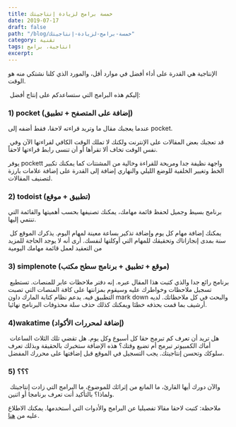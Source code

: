 ```yaml
---
title: خمسة برامج لزيادة إنتاجيتك
date: 2019-07-17
draft: false
path: "/blog/خمسة-برامج-لزيادة-إنتاجيتك"
category: تقنية
tags: انتاجية، برامج
excerpt:
---
```


الإنتاجية هي القدرة على أداء أفضل في موارد أقل، والمورد الذي كلنا نشتكي منه هو الوقت. 

 إليكم هذه البرامج التي ستساعدكم على إنتاج أفضل:

### 1) pocket (إضافة على المتصفح + تطبيق) 

عندما يعجبك مقال ما وتريد قراءته لاحقا، فقط أضفه إلى pocket. 

 قد تعجبك بعض المقالات على الإنترنت ولكنك لا تملك الوقت الكافي لقراءتها الآن وفي نفس الوقت تخاف ألا تقرأها أو أن تنسى رابط قراءتها لاحقاً. 

يوفر pockett واجهة نظيفة جدا ومريحة للقراءة وخالية من المشتتات كما يمكنك تكبير الخط وتغيير الخلفية للوضع الليلي والنهاري إضافة إلى القدرة على إضافة علامات بارزة لتصنيف المقالات.

### 2) todoist (تطبيق + موقع)

برنامج بسيط وجميل لحفظ قائمة مهامك، يمكنك تصنيفها بحسب أهميتها والقائمة التي تنتمي إليها. 

 يمكنك إضافة مهام كل يوم وإضافة تذكير بساعة معينة لمهام اليوم. يذكرك الموقع كل سنة بمدى إنجازاتاك وتحقيقك للمهام التي أوكلتها لنفسك. أرى أنه لا يوجد الحاجة للمزيد من التعقيد لعمل قائمة مهامك اليومية

### 3) simplenote (موقع + تطبيق + برنامج سطح مكتب) 

 برنامج رائع جدا والذي كتبت هذا المقال عبره. إنه دفتر ملاحظات عابر للمنصات. تستطيع تسجيل ملاحظات وخواطرك عليه وسيقوم بمزانتها على كافة المنصات التي تصبت التطبيق فيه. يدعم نظام كتابة المارك داون mark down والبحث في كل ملاحظاتك. لديه أرشيف بما قمت بحذفه خطئا ويمكنك كذلك حذف سلة محذوفات البرنامج نهائيا.

### 4)wakatime (إضافة لمحررات الأكواد) 

 هل تريد أن تعرف كم تبرمج حقا كل أسبوع وكل يوم. هل تقضي تلك الثلاث الساعات أماك الكمبيوتر تبرمج أم تضيع وقتك؟ هذه الإضافة ستخبرك بالحقيقة وبذلك تعرف سلوكك وتحسن إنتاجيتك. يجب التسجيل في الموقع قبل إضافتها على محررك المفضل.

### 5) ؟؟؟ 

 والآن دورك أيها القارئ، ما المانع من إثرائك للموضوع، ما البرامج التي زادت إنتاجيتك ولماذا؟ بالتأكيد أنت تعرف برنامجا أو اثنين.

ملاحظة: كتبت لاحقا مقالا تفصيليا عن البرامج والأدوات التي أستخدمها. يمكنك الاطلاع عليه من [هنا](الأدوات-والبرامج-التي-أستخدمها-دليل-شامل).